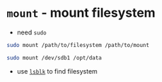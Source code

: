 # `mount` - mount filesystem

- need `sudo`

```bash
sudo mount /path/to/filesystem /path/to/mount
```

```bash
sudo mount /dev/sdb1 /opt/data
```

- use [`lsblk`](lsblk.md) to find filesystem

